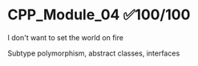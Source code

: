 # CPP_Module_04 ✅100/100
I don't want to set the world on fire

Subtype polymorphism, abstract classes, interfaces
